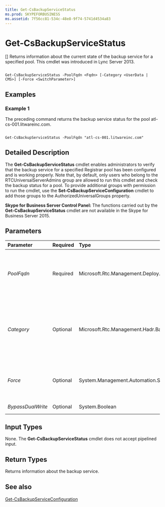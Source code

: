 ```yaml
---
title: Get-CsBackupServiceStatus
ms.prod: SKYPEFORBUSINESS
ms.assetid: 7f56cc81-534c-48e8-9f74-5741d4534a83
---
```



# Get-CsBackupServiceStatus
[]
Returns information about the current state of the backup service for a specified pool. This cmdlet was introduced in Lync Server 2013.
  
    
    


```

Get-CsBackupServiceStatus -PoolFqdn <Fqdn> [-Category <UserData | CMS>] [-Force <SwitchParameter>]

```


## Examples
<a name="Examples"> </a>


### Example 1

The preceding command returns the backup service status for the pool atl-cs-001.litwareinc.com.
  
    
    

```

Get-CsBackupServiceStatus -PoolFqdn "atl-cs-001.litwareinc.com"
```


## Detailed Description
<a name="DetailedDescription"> </a>

The **Get-CsBackupServiceStatus** cmdlet enables administrators to verify that the backup service for a specified Registrar pool has been configured and is working properly. Note that, by default, only users who belong to the RTCUniversalServerAdmins group are allowed to run this cmdlet and check the backup status for a pool. To provide additional groups with permission to run the cmdlet, use the **Set-CsBackupServiceConfiguration** cmdlet to add those groups to the AuthorizedUniversalGroups property.
  
    
    
 **Skype for Business Server Control Panel:** The functions carried out by the **Get-CsBackupServiceStatus** cmdlet are not available in the Skype for Business Server 2015.
  
    
    

## Parameters
<a name="DetailedDescription"> </a>



|**Parameter**|**Required**|**Type**|**Description**|
|:-----|:-----|:-----|:-----|
| _PoolFqdn_ <br/> |Required  <br/> |Microsoft.Rtc.Management.Deploy.Fqdn  <br/> |Fully qualified domain name of the pool whose backup service status is being checked. For example:  <br/>  `-PoolFqdn "atl-cs-001.litwareinc.com"` <br/> |
| _Category_ <br/> |Optional  <br/> |Microsoft.Rtc.Management.Hadr.BackupService.BackupCategory  <br/> |Type of backup whose status is being checked. Allowed values are:  <br/> * CMS  <br/> * UserData  <br/> If this parameter is not specified then both backup types will be checked.  <br/> |
| _Force_ <br/> |Optional  <br/> |System.Management.Automation.SwitchParameter  <br/> |Suppresses the display of any non-fatal error message that might occur when running the command.  <br/> |
| _BypassDualWrite_ <br/> |Optional  <br/> |System.Boolean  <br/> |PARAMVALUE: $true | $false  <br/> |
   

## Input Types
<a name="InputTypes"> </a>

None. The **Get-CsBackupServiceStatus** cmdlet does not accept pipelined input.
  
    
    

## Return Types
<a name="ReturnTypes"> </a>

Returns information about the backup service.
  
    
    

## See also
<a name="ReturnTypes"> </a>


#### 


  
    
    
 [Get-CsBackupServiceConfiguration](get-csbackupserviceconfiguration.md)
